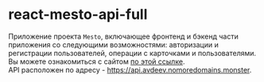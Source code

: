 # react-mesto-api-full
Приложение проекта `Mesto`, включающее фронтенд и бэкенд части приложения со следующими возможностями: авторизации и регистрации пользователей, операции с карточками и пользователями.    
Вы можете ознакомиться c сайтом  [по этой ссылке](https://avdeev.nomoredomains.monster).    
API расположен по адресу - https://api.avdeev.nomoredomains.monster.
  